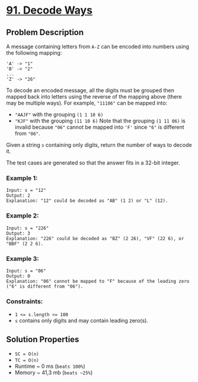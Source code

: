 # [91. Decode Ways](https://leetcode.com/problems/decode-ways/description)

## Problem Description

A message containing letters from `A-Z` can be encoded into numbers using the following mapping:
```
'A' -> "1"
'B' -> "2"
...
'Z' -> "26"
```
To decode an encoded message, all the digits must be grouped then mapped back into letters using the reverse of the mapping above (there may be multiple ways). For example, `"11106"` can be mapped into:

* `"AAJF"` with the grouping `(1 1 10 6)`
* `"KJF"` with the grouping `(11 10 6)`
Note that the grouping `(1 11 06)` is invalid because `"06"` cannot be mapped into `'F'` since `"6"` is different from `"06"`.

Given a string `s` containing only digits, return the number of ways to decode it.

The test cases are generated so that the answer fits in a 32-bit integer.



### Example 1:
```
Input: s = "12"
Output: 2
Explanation: "12" could be decoded as "AB" (1 2) or "L" (12).
```
### Example 2:
```
Input: s = "226"
Output: 3
Explanation: "226" could be decoded as "BZ" (2 26), "VF" (22 6), or "BBF" (2 2 6).
```
### Example 3:
```
Input: s = "06"
Output: 0
Explanation: "06" cannot be mapped to "F" because of the leading zero ("6" is different from "06").
```

### Constraints:

* `1 <= s.length <= 100`
* `s` contains only digits and may contain leading zero(s).


## Solution Properties

* `SC = O(n)`
* `TC = O(n)`
* Runtime ~ 0 ms (`beats 100%`)
* Memory ~ 41,3 mb (`beats ~25%`)